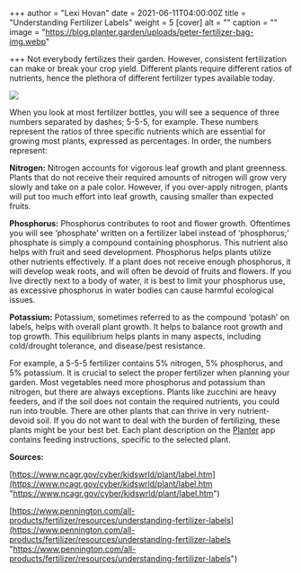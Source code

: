 +++
author = "Lexi Hovan"
date = 2021-06-11T04:00:00Z
title = "Understanding Fertilizer Labels"
weight = 5
[cover]
alt = ""
caption = ""
image = "https://blog.planter.garden/uploads/peter-fertilizer-bag-img.webp"

+++
Not everybody fertilizes their garden. However, consistent fertilization can make or break your crop yield. Different plants require different ratios of nutrients, hence the plethora of different fertilizer types available today.

![](https://blog.planter.garden/uploads/fertilizer-bag.png)

When you look at most fertilizer bottles, you will see a sequence of three numbers separated by dashes; 5-5-5, for example. These numbers represent the ratios of three specific nutrients which are essential for growing most plants, expressed as percentages. In order, the numbers represent:

**Nitrogen:** Nitrogen accounts for vigorous leaf growth and plant greenness. Plants that do not receive their required amounts of nitrogen will grow very slowly and take on a pale color. However, if you over-apply nitrogen, plants will put too much effort into leaf growth, causing smaller than expected fruits.

**Phosphorus:** Phosphorus contributes to root and flower growth. Oftentimes you will see ‘phosphate’ written on a fertilizer label instead of ‘phosphorus;’ phosphate is simply a compound containing phosphorus. This nutrient also helps with fruit and seed development. Phosphorus helps plants utilize other nutrients effectively. If a plant does not receive enough phosphorus, it will develop weak roots, and will often be devoid of fruits and flowers. If you live directly next to a body of water, it is best to limit your phosphorus use, as excessive phosphorus in water bodies can cause harmful ecological issues.

**Potassium:** Potassium, sometimes referred to as the compound ‘potash’ on labels, helps with overall plant growth. It helps to balance root growth and top growth. This equilibrium helps plants in many aspects, including cold/drought tolerance, and disease/pest resistance.

For example, a 5-5-5 fertilizer contains 5% nitrogen, 5% phosphorus, and 5% potassium. It is crucial to select the proper fertilizer when planning your garden. Most vegetables need more phosphorus and potassium than nitrogen, but there are always exceptions. Plants like zucchini are heavy feeders, and if the soil does not contain the required nutrients, you could run into trouble. There are other plants that can thrive in very nutrient-devoid soil. If you do not want to deal with the burden of fertilizing, these plants might be your best bet. Each plant description on the [Planter](https://planter.garden) app contains feeding instructions, specific to the selected plant.

**Sources:**

[https://www.ncagr.gov/cyber/kidswrld/plant/label.htm](https://www.ncagr.gov/cyber/kidswrld/plant/label.htm "https://www.ncagr.gov/cyber/kidswrld/plant/label.htm")

[https://www.pennington.com/all-products/fertilizer/resources/understanding-fertilizer-labels](https://www.pennington.com/all-products/fertilizer/resources/understanding-fertilizer-labels "https://www.pennington.com/all-products/fertilizer/resources/understanding-fertilizer-labels")